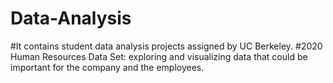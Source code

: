 # Data-Analysis
#It contains student data analysis projects assigned by UC Berkeley.
#2020 Human Resources Data Set: exploring and visualizing data that could be important for the company and the employees.
